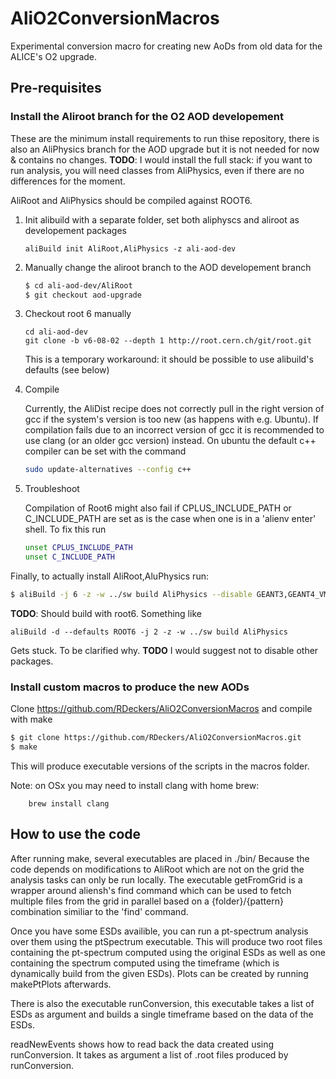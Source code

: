 # AliO2ConversionMacros
Experimental conversion macro for creating new AoDs from old data for the ALICE's O2 upgrade.

## Pre-requisites

### Install the Aliroot branch for the O2 AOD developement

These are the minimum install requirements to run thise repository, there is also an AliPhysics branch for the AOD upgrade but it is not needed for now & contains no changes. **TODO**: I would install the full stack: if you want to run analysis, you will need classes from AliPhysics, even if there are no differences for the moment.

AliRoot and AliPhysics should be compiled against ROOT6.

1. Init alibuild with a separate folder, set both aliphyscs and aliroot as developement packages

   ```
   aliBuild init AliRoot,AliPhysics -z ali-aod-dev
   ```
2. Manually change the aliroot branch to the AOD developement branch

   ```bash
   $ cd ali-aod-dev/AliRoot
   $ git checkout aod-upgrade
   ```
3. Checkout root 6 manually   

   ```
   cd ali-aod-dev 
   git clone -b v6-08-02 --depth 1 http://root.cern.ch/git/root.git 

   ```
   This is a temporary workaround: it should be possible to use alibuild's defaults (see below)
   
3. Compile

   Currently, the AliDist recipe does not correctly pull in the right version of gcc if the system's version is too new (as happens with e.g. Ubuntu). If compilation fails due to an incorrect version of gcc it is recommended to use clang (or an older gcc version) instead. On ubuntu the default c++ compiler can be set with the command
   
   ```bash
   sudo update-alternatives --config c++ 
   ```
4. Troubleshoot 

   Compilation of Root6 might also fail if CPLUS_INCLUDE_PATH or C_INCLUDE_PATH are set as is the case when one is in a 'alienv enter' shell. To fix this run 
   
   ```bash
   unset CPLUS_INCLUDE_PATH
   unset C_INCLUDE_PATH
   ```

Finally, to actually install AliRoot,AluPhysics run:

   ```bash
   $ aliBuild -j 6 -z -w ../sw build AliPhysics --disable GEANT3,GEANT4_VMC,fastjet
   ```
   **TODO**:
   Should build with root6. Something like 
   ```
   aliBuild -d --defaults ROOT6 -j 2 -z -w ../sw build AliPhysics
   ```
   Gets stuck. To be clarified why.
   **TODO**
   I would suggest not to disable other packages.
   
### Install custom macros to produce the new AODs

Clone https://github.com/RDeckers/AliO2ConversionMacros and compile with make
```bash
$ git clone https://github.com/RDeckers/AliO2ConversionMacros.git  
$ make
```

This will produce executable versions of the scripts in the macros folder.

Note: on OSx you may need to install clang with home brew:
```
    brew install clang
```


## How to use the code

After running make, several executables are placed in ./bin/
Because the code depends on modifications to AliRoot which are not on the grid the analysis tasks can only be run locally.
The executable getFromGrid is a wrapper around aliensh's find command which can be used to fetch multiple files from the grid in parallel based on a {folder}/{pattern} combination similiar to the 'find' command.

 Once you have some ESDs availible, you can run a pt-spectrum analysis over them using the ptSpectrum executable. This will produce two root files containing the pt-spectrum computed using the original ESDs as well as one containing the spectrum computed using the timeframe (which is dynamically build from the given ESDs). Plots can be created by running makePtPlots afterwards.

There is also the executable runConversion, this executable takes a list of ESDs as argument and builds a single timeframe based on the data of the ESDs. 

readNewEvents shows how to read back the data created using runConversion. It takes as argument a list of .root files produced by runConversion.
